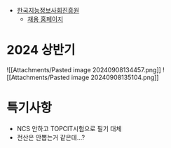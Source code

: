 - [한국지능정보사회진흥원](https://www.nia.or.kr/site/nia_kor/ex/bbs/List.do?cbIdx=60362)
	- [채용 홈페이지](https://nia.recruiter.co.kr/appsite/company/index)

# 2024 상반기
![[Attachments/Pasted image 20240908134457.png]]
![[Attachments/Pasted image 20240908135104.png]]

# 특기사항
- NCS 안하고 TOPCIT시험으로 필기 대체
- 전산은 안뽑는거 같은데...?